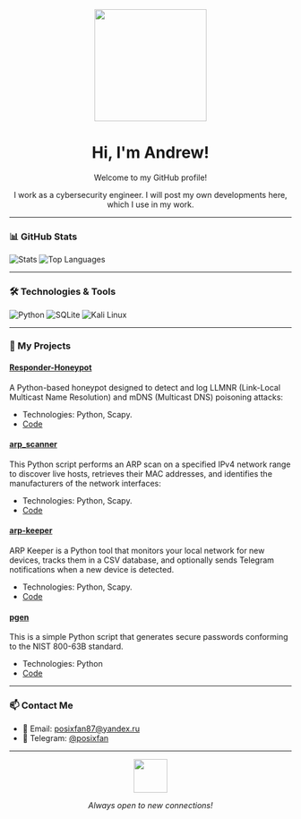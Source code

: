 <div align="center">
  <img src="https://media0.giphy.com/media/v1.Y2lkPTc5MGI3NjExNmplbTlsaWZnZzJiM3BwdnIxMHR6cDc5YnRiMnU0a2J5MzRydW0yZyZlcD12MV9pbnRlcm5hbF9naWZfYnlfaWQmY3Q9Zw/Wj7lNjMNDxSmc/giphy.gif" width="200px"/>
  <h1>Hi, I'm Andrew!</h1>
  <p>Welcome to my GitHub profile!</p> 
  <p>I work as a cybersecurity engineer. I will post my own developments here, which I use in my work.</p>
</div>

---

### 📊 GitHub Stats

![Stats](https://github-readme-stats.vercel.app/api?username=posixfan&show_icons=true&theme=dark)
![Top Languages](https://github-readme-stats.vercel.app/api/top-langs/?username=posixfan&layout=compact&theme=dark)

---

### 🛠️ Technologies & Tools

![Python](https://img.shields.io/badge/-Python-3776AB?logo=python&logoColor=white)
![SQLite](https://img.shields.io/badge/-SQLite-003B57?logo=sqlite&logoColor=white)
![Kali Linux](https://img.shields.io/badge/-Kali%20Linux-557C94?logo=kalilinux&logoColor=white)

---

### 🚀 My Projects

#### [Responder-Honeypot](https://github.com/posixfan/Responder-Honeypot)
A Python-based honeypot designed to detect and log LLMNR (Link-Local Multicast Name Resolution) and mDNS (Multicast DNS) poisoning attacks:
- Technologies: Python, Scapy.
- [Code](https://github.com/posixfan/Responder-Honeypot/blob/main/responder_honeypot.py)

#### [arp_scanner](https://github.com/posixfan/arp_scanner)
This Python script performs an ARP scan on a specified IPv4 network range to discover live hosts, retrieves their MAC addresses, and identifies the manufacturers of the network interfaces:
- Technologies: Python, Scapy.
- [Code](https://github.com/posixfan/arp_scanner/blob/main/arp_scanner.py)

#### [arp-keeper](https://github.com/posixfan/arp-keeper)
ARP Keeper is a Python tool that monitors your local network for new devices, tracks them in a CSV database, and optionally sends Telegram notifications when a new device is detected.
- Technologies: Python, Scapy.
- [Code](https://github.com/posixfan/arp-keeper/blob/main/arp-keeper.py)

#### [pgen](https://github.com/posixfan/pgen)
This is a simple Python script that generates secure passwords conforming to the NIST 800-63B standard.
- Technologies: Python
- [Code](https://github.com/posixfan/pgen/blob/main/pgen.py)
---

### 📫 Contact Me

- 📧 Email: [posixfan87@yandex.ru](mailto:posixfan87@yandex.ru)
- 💬 Telegram: [@posixfan](https://t.me/posixfan)

---

<div align="center">
  <img src="https://media.giphy.com/media/LnQjpWaON8nhr21vNW/giphy.gif" width="60">
  <p><em>Always open to new connections!</em></p>
</div>
